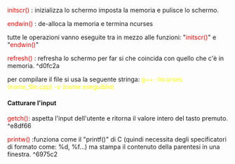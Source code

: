 <font color="red">initscr()</font> : inizializza lo schermo imposta la memoria e pulisce lo schermo.

<font color="red">endwin()</font> : de-alloca la memoria e termina ncurses

tutte le operazioni vanno eseguite tra in mezzo alle funzioni: "<font color="red">initscr()</font>" e "<font color="red">endwin()</font>" 

<font color="red">refresh()</font> : refresha lo schermo per far si che coincida con quello che c'è in memoria. ^d0fc2a

per compilare il file si usa la seguente stringa:
<font color="yellow">g++ -lncurses (nome_file.cpp) -o (nome eseguibile)</font>

#### Catturare l'input 

<font color="red">getch()</font>: aspetta l'input dell'utente e ritorna il valore intero del tasto premuto. ^e8df66

<font color="red">printw()</font> :funziona come il "printf()" di C (quindi necessita degli specificatori di formato come: %d, %f...) ma stampa il contenuto della parentesi in una finestra.  ^6975c2

